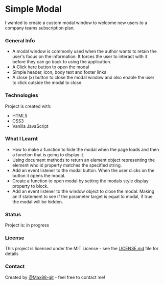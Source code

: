 # Simple Modal

I wanted to create a custom modal window to welcome new users to a company teams subscription plan.

### General Info

* A modal window is commonly used when the author wants to retain the user's focus on the information. It forces the user to interact with it before they can go back to using the application.
* A Click here button to open the modal
* Simple header, icon, body text and footer links
* A close (x) button to close the modal window and also enable the user to click outside the modal to close.

### Technologies

Project is created with:
* HTML5
* CSS3
* Vanilla JavaScript

### What I Learnt

* How to make a function to hide the modal when the page loads and then a function that is going to display it.
* Using document methods to return an element object representing the element who id property matches the specified string.
* Add an event listener to the modal button. When the user clicks on the button it opens the modal.
* Create a function to open modal by setting the modals style display property to block.
* Add an event listener to the window object to close the modal. Making an if statement to see if the parameter target is equal to modal, if true the modal will be hidden.

### Status
Project is: in progress

### License

This project is licensed under the MIT License - see the [LICENSE.md](LICENSE.md) file for details

### Contact
Created by [@Max88-git](mlockwood@hotmail.co.uk/) - feel free to contact me!

